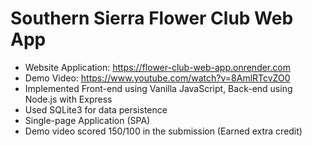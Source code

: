 # Southern Sierra Flower Club Web App

- Website Application: https://flower-club-web-app.onrender.com
- Demo Video: https://www.youtube.com/watch?v=8AmlRTcvZO0
- Implemented Front-end using Vanilla JavaScript, Back-end using Node.js with Express
- Used SQLite3 for data persistence
- Single-page Application (SPA)
- Demo video scored 150/100 in the submission (Earned extra credit)
